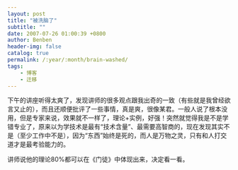 ```yaml
---
layout: post
title: "被洗脑了"
subtitle: ""
date: 2007-07-26 01:00:39 +0800
author: Benben
header-img: false
catalog: true
permalink: /:year/:month/brain-washed/
tags:
    - 博客
    - 迁移
---
```


下午的讲座听得太爽了，发现讲师的很多观点跟我出奇的一致（有些就是我曾经欲言又止的），而且还顺便批评了一些事情，真是爽，很像某君。一般人说了根本没用，但是专家来说，效果就不一样了，理论+实例，好强！突然就觉得我是不是学错专业了，原来以为学技术是最有“技术含量”、最需要高智商的，现在发现其实不是（至少工作中不是），因为“东西”始终是死的，而人是万物之灵，只有和人打交道才是最考验能力的。
 
讲师说他的理论80%都可以在《门徒》中体现出来，决定看一看。